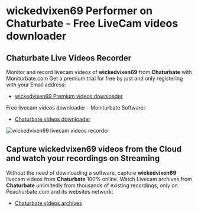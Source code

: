 # wickedvixen69 Performer on Chaturbate - Free LiveCam videos downloader

## Chaturbate Live Videos Recorder

Monitor and record livecam videos of **wickedvixen69** from **Chaturbate** with Moniturbate.com
Get a premium trial for free by just and only registering with your Email address:
* [wickedvixen69 Premium videos downloader](https://moniturbate.com/request-demo-licence-key.html)

Free livecam videos downloader - Moniturbate Software:
* [Chaturbate videos downloader](https://moniturbate.com/moniturbate-download-software.html)

![wickedvixen69 livecam videos recorder](https://peachurnet.com/templates/moniturbate-software.png)


## Capture wickedvixen69 videos from the Cloud and watch your recordings on Streaming

Without the need of downloading a software, capture **wickedvixen69** livecam videos from **Chaturbate** 100% online.
Watch Livecam archives from **Chaturbate** unlimitedly from thousands of existing recordings, only on Peachurbate.com and its websites network:
* [Chaturbate videos archives](https://peachurnet.com/)